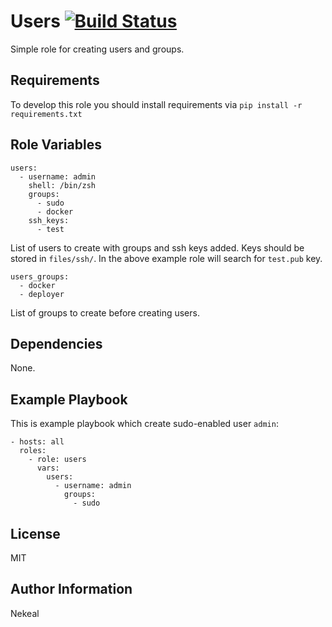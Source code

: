 Users [![Build Status](https://travis-ci.com/nekeal/ansible-role-users.svg?branch=master)](https://travis-ci.com/nekeal/ansible-role-users)
=========

Simple role for creating users and groups.

Requirements
------------

To develop this role you should install requirements via `pip install -r requirements.txt`

Role Variables
--------------

    users:
      - username: admin
        shell: /bin/zsh
        groups:
          - sudo
          - docker
        ssh_keys:
          - test

List of users to create with groups and ssh keys added.
Keys should be stored in `files/ssh/`. In the above example role will search for `test.pub` key.

    users_groups:
      - docker
      - deployer

List of groups to create before creating users.

Dependencies
------------
None.

Example Playbook
----------------

This is example playbook which create sudo-enabled user `admin`:

    - hosts: all
      roles:
        - role: users
          vars:
            users:
              - username: admin
                groups:
                  - sudo

License
-------

MIT

Author Information
------------------
Nekeal
